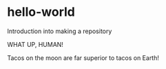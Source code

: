 # hello-world
Introduction into making a repository

WHAT UP, HUMAN!

Tacos on the moon are far superior to tacos on Earth!
